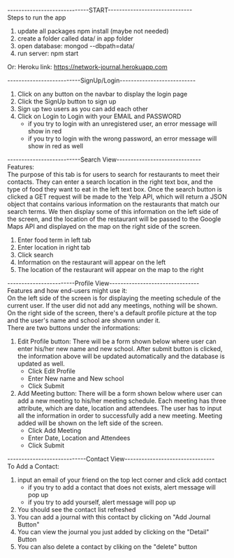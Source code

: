 -----------------------------START------------------------------<br>
Steps to run the app 
1. update all packages npm install (maybe not needed)
2. create a folder called data/ in app folder
3. open database: mongod --dbpath=data/
4. run server: npm start

Or:
Heroku link: https://network-journal.herokuapp.com

--------------------------SignUp/Login---------------------------<br>
1. Click on any button on the navbar to display the login page
2. Click the SignUp button to sign up
3. Sign up two users as you can add each other
4. Click on Login to Login with your EMAIL and PASSWORD
	- if you try to login with an unregistered user, an error message will show in red
	- if you try to login with the wrong password, an error message will show in red as well

--------------------------Search View------------------------------<br>
Features:<br>
The purpose of this tab is for users to search for restaurants to meet their contacts.
They can enter a search location in the right text box, and the type of food they want to eat in the
left text box. Once the search button is clicked a GET request will be made to the Yelp API, which will return a JSON object that contains various information on the restaurants that match our search terms. We then display some of this information on the left side of the screen, and the location of the restaurant will be passed to the Google Maps API and displayed on the map on the right side of the screen.
1. Enter food term in left tab
2. Enter location in right tab
3. Click search
4. Information on the restaurant will appear on the left
5. The location of the restaurant will appear on the map to the right

------------------------Profile View--------------------------------<br>
Features and how end-users might use it:<br>
On the left side of the screen is for displaying the meeting schedule of the current user. If the user did not add any meetings, nothing will be shown.
On the right side of the screen, there's a default profile picture at the top and the user's name and school are shownn under it.<br>
There are two buttons under the informations:
1. Edit Profile button: There will be a form shown below where user can enter his/her new name and new school. After submit button is clicked, the information above will be updated automatically and the database is updated as well.
    - Click Edit Profile
	- Enter New name and New school
	- Click Submit
2. Add Meeting button: There will be a form shown below where user can add a new meeting to his/her meeting schedule. Each meeting has three attribute, which are date, location and attendees. The user has to input all the information in order to successfully add a new meeting. Meeting added will be shown on the left side of the screen.
	- Click Add Meeting
	- Enter Date, Location and Attendees
	- Click Submit

----------------------------Contact View--------------------------------<br>
To Add a Contact:
1. input an email of your friend on the top lect corner and click add contact
	- if you try to add a contact that does not exists, alert message will pop up
    - if you try to add yourself, alert message will pop up
2. You should see the contact list refreshed
3. You can add a journal with this contact by clicking on "Add Journal Button"
4. You can view the journal you just added by clicking on the "Detail" Button
5. You can also delete a contact by cliking on the "delete" button

